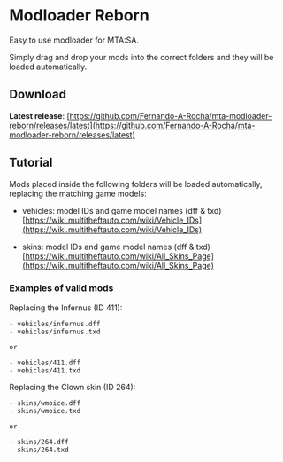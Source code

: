 # Modloader Reborn

Easy to use modloader for MTA:SA.

Simply drag and drop your mods into the correct folders and they will be loaded automatically.

## Download

**Latest release**: [https://github.com/Fernando-A-Rocha/mta-modloader-reborn/releases/latest](https://github.com/Fernando-A-Rocha/mta-modloader-reborn/releases/latest)

## Tutorial
  
Mods placed inside the following folders will be loaded automatically, replacing the matching game models:
  
- vehicles: model IDs and game model names (dff & txd)
	[https://wiki.multitheftauto.com/wiki/Vehicle_IDs](https://wiki.multitheftauto.com/wiki/Vehicle_IDs)

- skins: model IDs and game model names (dff & txd)
	[https://wiki.multitheftauto.com/wiki/All_Skins_Page](https://wiki.multitheftauto.com/wiki/All_Skins_Page)

### Examples of valid mods
  
Replacing the Infernus (ID 411):

	- vehicles/infernus.dff
	- vehicles/infernus.txd
	
	or
	
	- vehicles/411.dff
	- vehicles/411.txd
	
	
Replacing the Clown skin (ID 264):

	- skins/wmoice.dff
	- skins/wmoice.txd
	
	or

	- skins/264.dff
	- skins/264.txd
